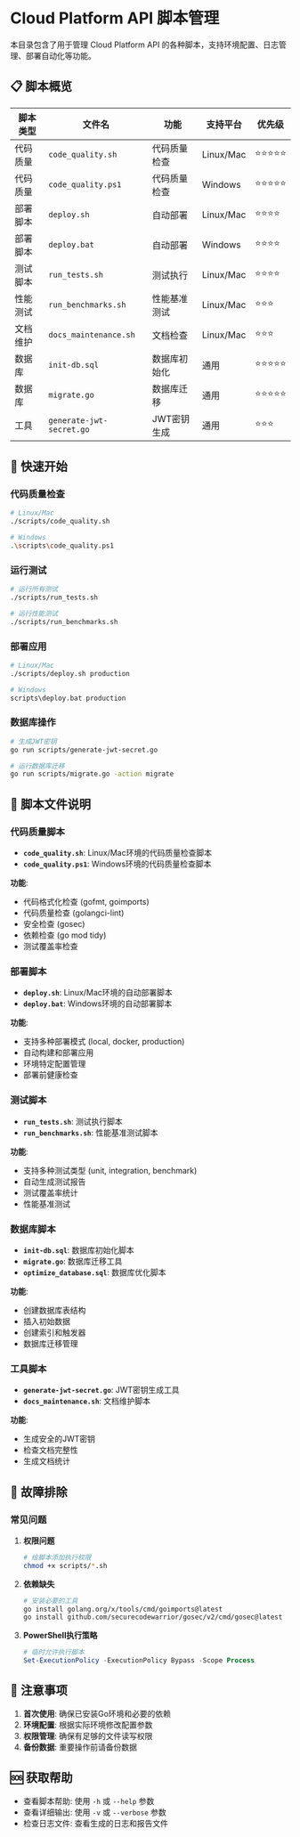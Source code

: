 # Cloud Platform API 脚本管理

本目录包含了用于管理 Cloud Platform API 的各种脚本，支持环境配置、日志管理、部署自动化等功能。

## 📋 脚本概览

| 脚本类型 | 文件名 | 功能 | 支持平台 | 优先级 |
|----------|--------|------|----------|--------|
| 代码质量 | `code_quality.sh` | 代码质量检查 | Linux/Mac | ⭐⭐⭐⭐⭐ |
| 代码质量 | `code_quality.ps1` | 代码质量检查 | Windows | ⭐⭐⭐⭐⭐ |
| 部署脚本 | `deploy.sh` | 自动部署 | Linux/Mac | ⭐⭐⭐⭐ |
| 部署脚本 | `deploy.bat` | 自动部署 | Windows | ⭐⭐⭐⭐ |
| 测试脚本 | `run_tests.sh` | 测试执行 | Linux/Mac | ⭐⭐⭐⭐ |
| 性能测试 | `run_benchmarks.sh` | 性能基准测试 | Linux/Mac | ⭐⭐⭐ |
| 文档维护 | `docs_maintenance.sh` | 文档检查 | Linux/Mac | ⭐⭐⭐ |
| 数据库 | `init-db.sql` | 数据库初始化 | 通用 | ⭐⭐⭐⭐⭐ |
| 数据库 | `migrate.go` | 数据库迁移 | 通用 | ⭐⭐⭐⭐⭐ |
| 工具 | `generate-jwt-secret.go` | JWT密钥生成 | 通用 | ⭐⭐⭐ |

## 🚀 快速开始

### 代码质量检查
```bash
# Linux/Mac
./scripts/code_quality.sh

# Windows
.\scripts\code_quality.ps1
```

### 运行测试
```bash
# 运行所有测试
./scripts/run_tests.sh

# 运行性能测试
./scripts/run_benchmarks.sh
```

### 部署应用
```bash
# Linux/Mac
./scripts/deploy.sh production

# Windows
scripts\deploy.bat production
```

### 数据库操作
```bash
# 生成JWT密钥
go run scripts/generate-jwt-secret.go

# 运行数据库迁移
go run scripts/migrate.go -action migrate
```

## 📁 脚本文件说明

### 代码质量脚本
- **`code_quality.sh`**: Linux/Mac环境的代码质量检查脚本
- **`code_quality.ps1`**: Windows环境的代码质量检查脚本

**功能**:
- 代码格式化检查 (gofmt, goimports)
- 代码质量检查 (golangci-lint)
- 安全检查 (gosec)
- 依赖检查 (go mod tidy)
- 测试覆盖率检查

### 部署脚本
- **`deploy.sh`**: Linux/Mac环境的自动部署脚本
- **`deploy.bat`**: Windows环境的自动部署脚本

**功能**:
- 支持多种部署模式 (local, docker, production)
- 自动构建和部署应用
- 环境特定配置管理
- 部署前健康检查

### 测试脚本
- **`run_tests.sh`**: 测试执行脚本
- **`run_benchmarks.sh`**: 性能基准测试脚本

**功能**:
- 支持多种测试类型 (unit, integration, benchmark)
- 自动生成测试报告
- 测试覆盖率统计
- 性能基准测试

### 数据库脚本
- **`init-db.sql`**: 数据库初始化脚本
- **`migrate.go`**: 数据库迁移工具
- **`optimize_database.sql`**: 数据库优化脚本

**功能**:
- 创建数据库表结构
- 插入初始数据
- 创建索引和触发器
- 数据库迁移管理

### 工具脚本
- **`generate-jwt-secret.go`**: JWT密钥生成工具
- **`docs_maintenance.sh`**: 文档维护脚本

**功能**:
- 生成安全的JWT密钥
- 检查文档完整性
- 生成文档统计

## 🔧 故障排除

### 常见问题

1. **权限问题**
   ```bash
   # 给脚本添加执行权限
   chmod +x scripts/*.sh
   ```

2. **依赖缺失**
   ```bash
   # 安装必要的工具
   go install golang.org/x/tools/cmd/goimports@latest
   go install github.com/securecodewarrior/gosec/v2/cmd/gosec@latest
   ```

3. **PowerShell执行策略**
   ```powershell
   # 临时允许执行脚本
   Set-ExecutionPolicy -ExecutionPolicy Bypass -Scope Process
   ```

## 📝 注意事项

1. **首次使用**: 确保已安装Go环境和必要的依赖
2. **环境配置**: 根据实际环境修改配置参数
3. **权限管理**: 确保有足够的文件读写权限
4. **备份数据**: 重要操作前请备份数据

## 🆘 获取帮助

- 查看脚本帮助: 使用 `-h` 或 `--help` 参数
- 查看详细输出: 使用 `-v` 或 `--verbose` 参数
- 检查日志文件: 查看生成的日志和报告文件